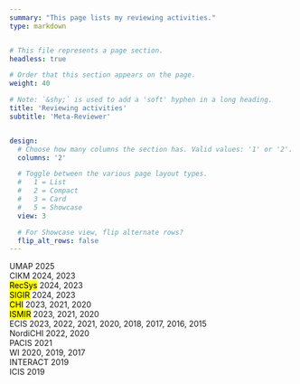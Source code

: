 ```yaml
---
summary: "This page lists my reviewing activities."
type: markdown


# This file represents a page section.
headless: true

# Order that this section appears on the page.
weight: 40

# Note: `&shy;` is used to add a 'soft' hyphen in a long heading.
title: 'Reviewing activities'
subtitle: 'Meta-Reviewer'


design:
  # Choose how many columns the section has. Valid values: '1' or '2'.
  columns: '2'

  # Toggle between the various page layout types.
  #   1 = List
  #   2 = Compact
  #   3 = Card
  #   5 = Showcase
  view: 3

  # For Showcase view, flip alternate rows?
  flip_alt_rows: false
---
```


UMAP 2025  
CIKM 2024, 2023  
<mark>RecSys</mark> 2024, 2023  
<mark>SIGIR</mark> 2024, 2023  
<mark>CHI</mark> 2023, 2021, 2020  
<mark>ISMIR</mark> 2023, 2021, 2020  
ECIS 2023, 2022, 2021, 2020, 2018, 2017, 2016, 2015  
NordiCHI 2022, 2020  
PACIS 2021  
WI 2020, 2019, 2017  
INTERACT 2019  
ICIS 2019  

